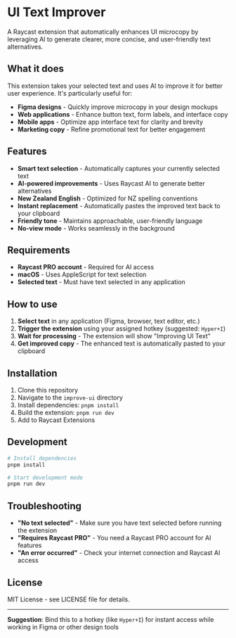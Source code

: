 # UI Text Improver

A Raycast extension that automatically enhances UI microcopy by leveraging AI to generate clearer, more concise, and user-friendly text alternatives.

## What it does

This extension takes your selected text and uses AI to improve it for better user experience. It's particularly useful for:

- **Figma designs** - Quickly improve microcopy in your design mockups
- **Web applications** - Enhance button text, form labels, and interface copy
- **Mobile apps** - Optimize app interface text for clarity and brevity
- **Marketing copy** - Refine promotional text for better engagement

## Features

- **Smart text selection** - Automatically captures your currently selected text
- **AI-powered improvements** - Uses Raycast AI to generate better alternatives
- **New Zealand English** - Optimized for NZ spelling conventions
- **Instant replacement** - Automatically pastes the improved text back to your clipboard
- **Friendly tone** - Maintains approachable, user-friendly language
- **No-view mode** - Works seamlessly in the background

## Requirements

- **Raycast PRO account** - Required for AI access
- **macOS** - Uses AppleScript for text selection
- **Selected text** - Must have text selected in any application

## How to use

1. **Select text** in any application (Figma, browser, text editor, etc.)
2. **Trigger the extension** using your assigned hotkey (suggested: `Hyper+I`)
3. **Wait for processing** - The extension will show "Improving UI Text"
4. **Get improved copy** - The enhanced text is automatically pasted to your clipboard

## Installation

1. Clone this repository
2. Navigate to the `improve-ui` directory
3. Install dependencies: `pnpm install`
4. Build the extension: `pnpm run dev`
5. Add to Raycast Extensions

## Development

```bash
# Install dependencies
pnpm install

# Start development mode
pnpm run dev
```

## Troubleshooting

- **"No text selected"** - Make sure you have text selected before running the extension
- **"Requires Raycast PRO"** - You need a Raycast PRO account for AI features
- **"An error occurred"** - Check your internet connection and Raycast AI access

## License

MIT License - see LICENSE file for details.

---

**Suggestion**: Bind this to a hotkey (like `Hyper+I`) for instant access while working in Figma or other design tools


